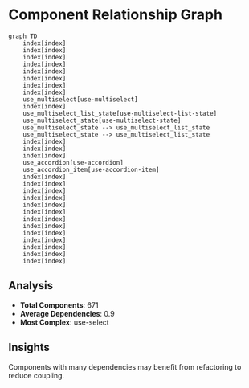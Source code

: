 # Component Relationship Graph

```mermaid
graph TD
    index[index]
    index[index]
    index[index]
    index[index]
    index[index]
    index[index]
    index[index]
    index[index]
    use_multiselect[use-multiselect]
    index[index]
    use_multiselect_list_state[use-multiselect-list-state]
    use_multiselect_state[use-multiselect-state]
    use_multiselect_state --> use_multiselect_list_state
    use_multiselect_state --> use_multiselect_list_state
    index[index]
    index[index]
    index[index]
    use_accordion[use-accordion]
    use_accordion_item[use-accordion-item]
    index[index]
    index[index]
    index[index]
    index[index]
    index[index]
    index[index]
    index[index]
    index[index]
    index[index]
    index[index]
    index[index]
    index[index]
    index[index]

```

## Analysis

- **Total Components**: 671
- **Average Dependencies**: 0.9
- **Most Complex**: use-select

## Insights

Components with many dependencies may benefit from refactoring to reduce coupling.
